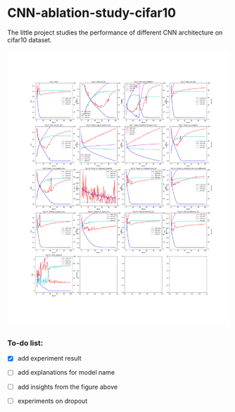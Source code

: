 # CNN-ablation-study-cifar10
The little project studies the performance of different CNN architecture on cifar10 dataset.

![alt text](imgs/exp1.png "ablation study")

### To-do list:
- [x] add experiment result
- [ ] add explanations for model name 
- [ ] add insights from the figure above
- [ ] experiments on dropout

